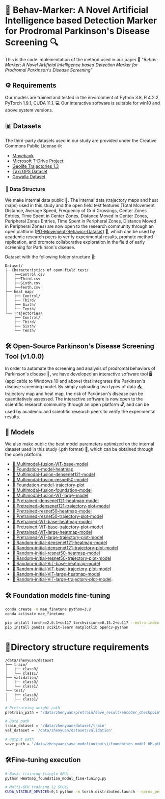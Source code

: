 # 🧠 Behav-Marker: A Novel Artificial Intelligence based Detection Marker for Prodromal Parkinson's Disease Screening 🔍

This is the code implementation of the method used in our paper 📄 *"Behav-Marker: A Novel Artificial Intelligence based Detection Marker for Prodromal Parkinson's Disease Screening"*

## ⚙️ Requirements
Our models are trained and tested in the environment of Python 3.8, R 4.2.2, PyTorch 1.9.1, CUDA 11.1. 💻 Our interactive software is suitable for win10 and above system versions.

## 📊 Datasets
The third-party datasets used in our study are provided under the Creative Commons Public License 🌐:  
- [Movebank](https://www.movebank.org/)  
- [Microsoft T-Drive Project](https://www.microsoft.com/en-us/research/publication/t-drive-trajectory-data-sample/)  
- [Geolife Trajectories 1.3](https://www.microsoft.com/en-us/download/details.aspx?id=52367)  
- [Taxi GPS Dataset](https://tianchi.aliyun.com/dataset/94216)  
- [Gowalla Dataset](https://snap.stanford.edu/data/loc-gowalla.html).  

### 📂 Data Structure
We make internal data public 📢. The internal data (trajectory maps and heat maps) used in this study and the open field test features (Total Movement Distance, Average Speed, Frequency of Grid Crossings, Center Zones Entries, Time Spent in Center Zones, Distance Moved in Center Zones, Peripheral Zones Entries, Time Spent in Peripheral Zones, Distance Moved in Peripheral Zones) are now open to the research community through an open platform ([PD-Movement-Behavior-Dataset](https://huggingface.co/datasets/WeiWei-XPU/PD-Movement-Behavior-Dataset)) 🤝, which can be used by academic research peers to verify experimental results, promote method replication, and promote collaborative exploration in the field of early screening for Parkinson's disease.

Dataset with the following folder structure 📁:
```
Dataset/
├──Characteristics of open field test/
│   ├──Control.csv
│   ├──Third.csv
│   ├──Sixth.csv
│   ├──Tenth.csv
├── heat map/
│   ├── Control/
│   ├── Third/
│   ├── Sixth/
│   └── Tenth/
└── Trajectories/
    ├── Control/
    ├── Third/
    ├── Sixth/
    └── Tenth/
 ```

## 🛠️ Open-Source Parkinson's Disease Screening Tool (v1.0.0)
In order to automate the screening and analysis of prodromal behaviors of Parkinson's disease 🤖, we have developed an interactive software tool 🖥️ (applicable to Windows 10 and above) that integrates the Parkinson's disease screening model. By simply uploading two types of data 📤, trajectory map and heat map, the risk of Parkinson's disease can be quantitatively assessed. The interactive software is now open to the scientific research community through an open platform 🔓, and can be used by academic and scientific research peers to verify the experimental results.

## 🤖 Models
We also make public the best model parameters optimized on the internal dataset used in this study (.pth format) 🧠, which can be obtained through the open platform:
- [🔗 Multimodal-fusion-ViT-base-model](https://huggingface.co/WeiWei-XPU/Multimodal-fusion-ViT-base)
- [🔗 Foundation-model-heatmap](https://huggingface.co/WeiWei-XPU/foundation-model-heatmap)
- [🔗 Multimodal-fusion-densenet121-model](https://huggingface.co/WeiWei-XPU/Multimodal-fusion-densenet121-model)
- [🔗 Multimodal-fusion-resnet50-model](https://huggingface.co/WeiWei-XPU/Multimodal-fusion-resnet50-model)
- [🔗 Foundation-model-trajectory-plot](https://huggingface.co/WeiWei-XPU/foundation-model-trajectory-plot)
- [🔗 Multimodal-fusion-foundation-model](https://huggingface.co/WeiWei-XPU/Multimodal-fusion-foundation-model)
- [🔗 Multimodal-fusion-ViT-large-model](https://huggingface.co/WeiWei-XPU/Multimodal-fusion-ViT-large-model)
- [🔗 Pretrained-densenet121-heatmap-model](https://huggingface.co/WeiWei-XPU/pretrained-densenet121-heatmap-model)
- [🔗 Pretrained-densenet121-trajectory-plot-model](https://huggingface.co/WeiWei-XPU/pretrained-densenet121-trajectory-plot-model)
- [🔗 Pretrained-resnet50-heatmap-model](https://huggingface.co/WeiWei-XPU/pretrained-resnet50-heatmap-model)
- [🔗 Pretrained-resnet50-trajectory-plot-model](https://huggingface.co/WeiWei-XPU/pretrained-resnet50-trajectory-plot-model)
- [🔗 Pretrained-ViT-base-heatmap-model](https://huggingface.co/WeiWei-XPU/pretrained-ViT-base-heatmap-model)
- [🔗 Pretrained-ViT-base-trajectory-plot-model](https://huggingface.co/WeiWei-XPU/pretrained-ViT-base-trajectory-plot-model)
- [🔗 Pretrained-ViT-large-heatmap-model](https://huggingface.co/WeiWei-XPU/pretrained-ViT-large-heatmap-model)
- [🔗 Pretrained-ViT-large-trajectory-plot-model](https://huggingface.co/WeiWei-XPU/pretrained-ViT-large-trajectory-plot-model)
- [🔗 Random-initial-densenet121-heatmap-model](https://huggingface.co/WeiWei-XPU/random-intial-densenet121-heatmap-model)
- [🔗 Random-initial-densenet121-trajectory-plot-model](https://huggingface.co/WeiWei-XPU/random-intial-densenet121-trajectory-plot-model)
- [🔗 Random-initial-resnet50-heatmap-model](https://huggingface.co/WeiWei-XPU/random-intial-resnet50-heatmap-model)
- [🔗 Random-initial-resnet50-trajectory-plot-model](https://huggingface.co/WeiWei-XPU/random-intial-resnet50-trajectory-plot-model)
- [🔗 Random-initial-ViT-base-heatmap-model](https://huggingface.co/WeiWei-XPU/random-intial-ViT-base-heatmap-model)
- [🔗 Random-initial-ViT-base-trajectory-plot-model](https://huggingface.co/WeiWei-XPU/random-intial-ViT-base-trajectory-plot-model)
- [🔗 Random-initial-ViT-large-heatmap-model](https://huggingface.co/WeiWei-XPU/random-intial-ViT-large-heatmap-model)
- [🔗 Random-initial-ViT-large-trajectory-plot-model](https://huggingface.co/WeiWei-XPU/random-intial-ViT-large-trajectory-plot-model).

## 🛠️ Foundation models fine-tuning
```bash
conda create -n mae_finetune python=3.8
conda activate mae_finetune
```
```bash
pip install torch==2.0.1+cu117 torchvision==0.15.2+cu117 --extra-index-url https://download.pytorch.org/whl/cu117
pip install pandas scikit-learn matplotlib opencv-python
```
# 📂Directory structure requirements
```
/data/zhenyuan/dataset
├── train/
│   ├── class0/
│   └── class1/
├── validation/
│   ├── class0/
│   └── class1/
└── test/
│   ├── class0/
│   └── class1/
```
```bash
# Pretraining weight path
pretrain_path = "/data/zhenyuan/pretrain/save_result/encoder_checkpoint.pth"
```
```bash
# Data path
train_dataset = '/data/zhenyuan/dataset/train'
val_dataset = '/data/zhenyuan/dataset/validation'
```
```bash
# Output path
save_path = "/data/zhenyuan/save_model(outputs)/foundation_model_HM.pth"
```
## 🛠️Fine-tuning execution
```bash
# Basic training (single GPU)
python Heatmap_foundation_model_fine-tuning.py
```
```bash
# Multi-GPU training (2 GPUs)
CUDA_VISIBLE_DEVICES=0,1 python -m torch.distributed.launch --nproc_per_node=2 Heatmap_foundation_model_fine-tuning.py
```

